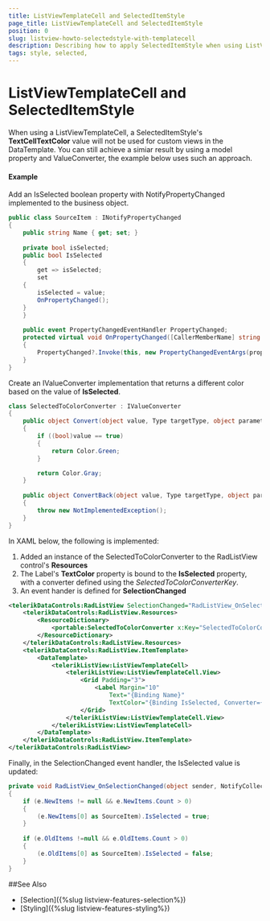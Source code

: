 ```yaml
---
title: ListViewTemplateCell and SelectedItemStyle
page_title: ListViewTemplateCell and SelectedItemStyle
position: 0
slug: listview-howto-selectedstyle-with-templatecell
description: Describing how to apply SelectedItemStyle when using ListViewTemplateCell
tags: style, selected,
---
```


# ListViewTemplateCell and SelectedItemStyle

When using a ListViewTemplateCell, a SelectedItemStyle's **TextCellTextColor** value will not be used for custom views in the DataTemplate. You can still achieve a simiar result by using a model property and ValueConverter, the example below uses such an approach.

#### Example

Add an IsSelected boolean property with NotifyPropertyChanged implemented to the business object.

```C#
public class SourceItem : INotifyPropertyChanged
{
    public string Name { get; set; }
    
    private bool isSelected;
    public bool IsSelected
    {
        get => isSelected;
        set
	{ 
	    isSelected = value; 
	    OnPropertyChanged(); 
	}
    }
    
    public event PropertyChangedEventHandler PropertyChanged;
    protected virtual void OnPropertyChanged([CallerMemberName] string propertyName = null)
    {
        PropertyChanged?.Invoke(this, new PropertyChangedEventArgs(propertyName));
    }
}
```

Create an IValueConverter implementation that returns a different color based on the value of **IsSelected**.

```C#
class SelectedToColorConverter : IValueConverter
{
    public object Convert(object value, Type targetType, object parameter, CultureInfo culture)
    {
        if ((bool)value == true)
        {
            return Color.Green;
        }

        return Color.Gray;
    }
 
    public object ConvertBack(object value, Type targetType, object parameter, CultureInfo culture)
    {
        throw new NotImplementedException();
    }
}
```

In XAML below, the following is implemented:

1. Added an instance of the SelectedToColorConverter to the RadListView control's **Resources**
2. The Label's **TextColor** property is bound to the **IsSelected** property, with a converter defined using the *SelectedToColorConverterKey*.
3. An event hander is defined for **SelectionChanged**

```XML
<telerikDataControls:RadListView SelectionChanged="RadListView_OnSelectionChanged">
    <telerikDataControls:RadListView.Resources>
        <ResourceDictionary>
            <portable:SelectedToColorConverter x:Key="SelectedToColorConverterKey"/>
        </ResourceDictionary>
    </telerikDataControls:RadListView.Resources>
    <telerikDataControls:RadListView.ItemTemplate>
        <DataTemplate>
            <telerikListView:ListViewTemplateCell>
                <telerikListView:ListViewTemplateCell.View>
                    <Grid Padding="3">
                        <Label Margin="10"
                            Text="{Binding Name}"
                            TextColor="{Binding IsSelected, Converter={StaticResource SelectedToColorConverterKey}}"/>
                    </Grid>
                </telerikListView:ListViewTemplateCell.View>
            </telerikListView:ListViewTemplateCell>
        </DataTemplate>
    </telerikDataControls:RadListView.ItemTemplate>
</telerikDataControls:RadListView>
```

Finally, in the SelectionChanged event handler, the IsSelected value is updated:

```C#
private void RadListView_OnSelectionChanged(object sender, NotifyCollectionChangedEventArgs e)
{
    if (e.NewItems != null && e.NewItems.Count > 0)
    {
        (e.NewItems[0] as SourceItem).IsSelected = true;
    }
 
    if (e.OldItems !=null && e.OldItems.Count > 0)
    {
        (e.OldItems[0] as SourceItem).IsSelected = false;
    }
}
```

##See Also

- [Selection]({%slug listview-features-selection%})
- [Styling]({%slug listview-features-styling%})

